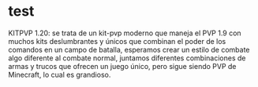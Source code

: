 # test

KITPVP 1.20: se trata de un kit-pvp moderno que maneja el PVP 1.9 con muchos kits deslumbrantes y únicos que combinan el poder de los comandos en un campo de batalla, esperamos crear un estilo de combate algo diferente al combate normal, juntamos diferentes combinaciones de armas y trucos que ofrecen un juego único, pero sigue siendo PVP de Minecraft, lo cual es grandioso.
